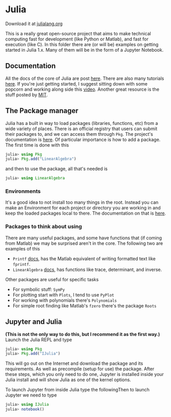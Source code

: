 # Julia

Download it at [julialang.org](git@github.com:gu-ensc481/2020examples.git)

This is a really great open-source project that aims to make technical computing fast for development (like Python or Matlab), and fast for execution (like C).  In this folder there are (or will be) examples on getting started in Julia 1.x.  Many of them will be in the form of a Jupyter Notebook.

## Documentation
All the docs of the core of Julia are post [here](https://docs.julialang.org/).
There are also many tutorials [here](https://julialang.org/learning/).
If you're just getting started, I suggest sitting down with some popcorn and working along side this [video](https://www.youtube.com/watch?v=8h8rQyEpiZA&t).
Another great resource is the stuff posted by [MIT](https://github.com/mitmath/julia-mit).

## The Package manager
Julia has a built in way to load packages (libraries, functions, etc) from a wide variety of places.  There is an official registry that users can submit their packages to, and we can access them through `Pkg`.  The project's documentation is [here](https://julialang.github.io/Pkg.jl/v1/).  Of particular importance is how to add a package.  The first time is done with this
```julia
julia> using Pkg
julia> Pkg.add("LinearAlgebra")
```
and then to use the package, all that's needed is
```julia
julia> using LinearAlgebra
```

### Environments
It's a good idea to not install too many things in the root.  Instead you can make an Environment for each project or directory you are working in and keep the loaded packages local to there.  The documentation on that is [here](https://julialang.github.io/Pkg.jl/v1/environments/).

### Packages to think about using
There are many useful packages, and some have functions that (if coming from Matlab) we may be surprised aren't in the core.  The following two are examples of this
- `Printf` [docs](https://docs.julialang.org/en/v1.1/stdlib/Printf/), has the Matlab equivalent of writing formatted text like `fprintf`.
- `LinearAlgebra` [docs](https://docs.julialang.org/en/v1.1/stdlib/LinearAlgebra/), has functions like trace, determinant, and inverse.

Other packages are useful for specific tasks
- For symbolic stuff: `SymPy`
- For plotting start with `Plots`, I tend to use `PyPlot`
- For working with polynomials there's `Polynomials`
- For simple root finding like Matlab's `fzero` there's the package `Roots`


## Jupyter and Julia
**(This is not the only way to do this, but I recommend it as the first way.)** Launch the Julia REPL and type
```julia
julia> using Pkg
julia> Pkg.add("IJulia")
```
This will go out on the Internet and download the package and its requirements.  As well as precompile (setup for use) the package.  After these steps, which you only need to do one, Jupyter is installed inside your Julia install and will show Julia as one of the kernel options.

To launch Jupyter from inside Julia type the followingThen to launch Jupyter we need to type
```julia
julia> using IJulia
julia> notebook()
```

